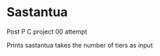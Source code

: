 # Sastantua
  Post P C project 00 attempt
  
  Prints sastantua
  takes the number of tiers as input
